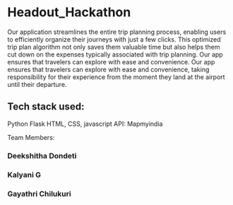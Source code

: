 # Headout_Hackathon

Our application streamlines the entire trip planning process, enabling users to efficiently organize their journeys with just a few clicks. This optimized trip plan algorithm not only saves them valuable time but also helps them cut down on the expenses typically associated with trip planning. Our app ensures that travelers can explore with ease and convenience. Our app ensures that travelers can explore with ease and convenience, taking responsibility for their experience from the moment they land at the airport until their departure. 

## Tech stack used:
Python
Flask
HTML, CSS, javascript
API: Mapmyindia


Team Members:
### Deekshitha Dondeti
### Kalyani G
### Gayathri Chilukuri
